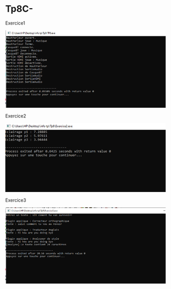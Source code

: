 # Tp8C-
Exercice1


![URL image](https://github.com/fe045001-netizen/Tp8C-/blob/54f871c8dd14a37bde3ebd65c28f98f22686f314/images/Exercice1.png)


Exercice2


![URL image](https://github.com/fe045001-netizen/Tp8C-/blob/54f871c8dd14a37bde3ebd65c28f98f22686f314/images/Exercice2.png)



Exercice3



![URL image](https://github.com/fe045001-netizen/Tp8C-/blob/54f871c8dd14a37bde3ebd65c28f98f22686f314/images/Exercice3.png)
